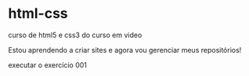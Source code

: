 # html-css
 curso de html5 e css3 do curso em video

 Estou aprendendo a criar sites e agora vou gerenciar meus repositórios!

 <a herf = "https://gomesyago.github.io/html-css/exercicios/ex001/index.html"> executar o exercício 001</a>
